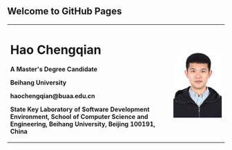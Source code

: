 ## Welcome to GitHub Pages

<table border="0">
  <tr>
    <td width="75%">
      <h1>Hao Chengqian</h1>
      <p><b>A Master's Degree Candidate</b></p>
      <p><b>Beihang University</b></p>
      <p><b>haochengqian@buaa.edu.cn</b></p>
      <p><b>State Key Laboratory of Software Development Environment, School of Computer Science and Engineering, Beihang University, Beijing 100191, China</b></p>
    </td>
    <td width="25%">
      <img src="/photo.jpg" width="100%">  
    </td>
  </tr>
</table>